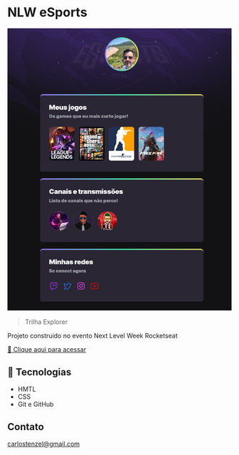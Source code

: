 # NLW eSports 

![preview](./.github/preview.png)

>  Trilha Explorer

Projeto construido no evento Next Level Week Rocketseat 

[🔗 Clique aqui para acessar](https://carlosmartinsifpr2020.github.io/nlw-esports-explorer/)

## 🧰 Tecnologias

* HMTL
* CSS
* Git e GitHub

##  Contato



carlostenzel@gmail.com


